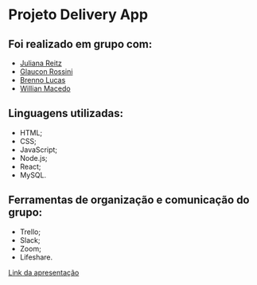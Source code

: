 # Projeto Delivery App

## Foi realizado em grupo com:
  - <a href="https://github.com/julianareitz">Juliana Reitz</a>
  - <a href="https://github.com/glaucon139rossini">Glaucon Rossini</a>
  - <a href="https://github.com/Brenno-Lucas">Brenno Lucas</a>
  - <a href="https://github.com/willian-macedo">Willian Macedo</a>
  
## Linguagens utilizadas:
  - HTML;
  - CSS;
  - JavaScript;
  - Node.js;
  - React;
  - MySQL.
  
## Ferramentas de organização e comunicação do grupo:
  - Trello;
  - Slack;
  - Zoom;
  - Lifeshare.
  
<a href="https://www.canva.com/design/DAFcz9fJ89c/c_VkYHzChmT-_0XqutVeHQ/view?utm_content=DAFcz9fJ89c&utm_campaign=designshare&utm_medium=link2&utm_source=sharebutton">Link da apresentação</a>
